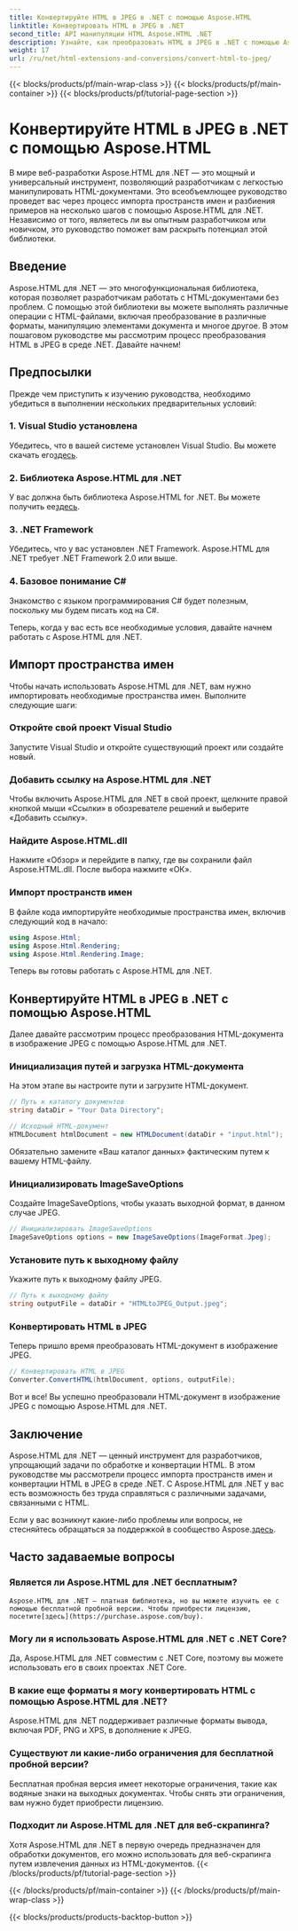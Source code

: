 ```yaml
---
title: Конвертируйте HTML в JPEG в .NET с помощью Aspose.HTML
linktitle: Конвертировать HTML в JPEG в .NET
second_title: API манипуляции HTML Aspose.HTML .NET
description: Узнайте, как преобразовать HTML в JPEG в .NET с помощью Aspose.HTML для .NET. Пошаговое руководство по использованию возможностей Aspose.HTML для .NET.
weight: 17
url: /ru/net/html-extensions-and-conversions/convert-html-to-jpeg/
---
```


{{< blocks/products/pf/main-wrap-class >}}
{{< blocks/products/pf/main-container >}}
{{< blocks/products/pf/tutorial-page-section >}}

# Конвертируйте HTML в JPEG в .NET с помощью Aspose.HTML


В мире веб-разработки Aspose.HTML для .NET — это мощный и универсальный инструмент, позволяющий разработчикам с легкостью манипулировать HTML-документами. Это всеобъемлющее руководство проведет вас через процесс импорта пространств имен и разбиения примеров на несколько шагов с помощью Aspose.HTML для .NET. Независимо от того, являетесь ли вы опытным разработчиком или новичком, это руководство поможет вам раскрыть потенциал этой библиотеки.

## Введение

Aspose.HTML для .NET — это многофункциональная библиотека, которая позволяет разработчикам работать с HTML-документами без проблем. С помощью этой библиотеки вы можете выполнять различные операции с HTML-файлами, включая преобразование в различные форматы, манипуляцию элементами документа и многое другое. В этом пошаговом руководстве мы рассмотрим процесс преобразования HTML в JPEG в среде .NET. Давайте начнем!

## Предпосылки

Прежде чем приступить к изучению руководства, необходимо убедиться в выполнении нескольких предварительных условий:

### 1. Visual Studio установлена
 Убедитесь, что в вашей системе установлен Visual Studio. Вы можете скачать его[здесь](https://visualstudio.microsoft.com/downloads/).

### 2. Библиотека Aspose.HTML для .NET
 У вас должна быть библиотека Aspose.HTML for .NET. Вы можете получить ее[здесь](https://releases.aspose.com/html/net/).

### 3. .NET Framework
Убедитесь, что у вас установлен .NET Framework. Aspose.HTML для .NET требует .NET Framework 2.0 или выше.

### 4. Базовое понимание C#
Знакомство с языком программирования C# будет полезным, поскольку мы будем писать код на C#.

Теперь, когда у вас есть все необходимые условия, давайте начнем работать с Aspose.HTML для .NET.

## Импорт пространства имен

Чтобы начать использовать Aspose.HTML для .NET, вам нужно импортировать необходимые пространства имен. Выполните следующие шаги:

### Откройте свой проект Visual Studio

Запустите Visual Studio и откройте существующий проект или создайте новый.

### Добавить ссылку на Aspose.HTML для .NET

Чтобы включить Aspose.HTML для .NET в свой проект, щелкните правой кнопкой мыши «Ссылки» в обозревателе решений и выберите «Добавить ссылку».

### Найдите Aspose.HTML.dll

Нажмите «Обзор» и перейдите в папку, где вы сохранили файл Aspose.HTML.dll. После выбора нажмите «ОК».

### Импорт пространств имен

В файле кода импортируйте необходимые пространства имен, включив следующий код в начало:

```csharp
using Aspose.Html;
using Aspose.Html.Rendering;
using Aspose.Html.Rendering.Image;
```

Теперь вы готовы работать с Aspose.HTML для .NET.

## Конвертируйте HTML в JPEG в .NET с помощью Aspose.HTML

Далее давайте рассмотрим процесс преобразования HTML-документа в изображение JPEG с помощью Aspose.HTML для .NET.

### Инициализация путей и загрузка HTML-документа

На этом этапе вы настроите пути и загрузите HTML-документ.

```csharp
// Путь к каталогу документов
string dataDir = "Your Data Directory";

// Исходный HTML-документ
HTMLDocument htmlDocument = new HTMLDocument(dataDir + "input.html");
```

Обязательно замените «Ваш каталог данных» фактическим путем к вашему HTML-файлу.

### Инициализировать ImageSaveOptions

Создайте ImageSaveOptions, чтобы указать выходной формат, в данном случае JPEG.

```csharp
// Инициализировать ImageSaveOptions
ImageSaveOptions options = new ImageSaveOptions(ImageFormat.Jpeg);
```

### Установите путь к выходному файлу

Укажите путь к выходному файлу JPEG.

```csharp
// Путь к выходному файлу
string outputFile = dataDir + "HTMLtoJPEG_Output.jpeg";
```

### Конвертировать HTML в JPEG

Теперь пришло время преобразовать HTML-документ в изображение JPEG.

```csharp
// Конвертировать HTML в JPEG
Converter.ConvertHTML(htmlDocument, options, outputFile);
```

Вот и все! Вы успешно преобразовали HTML-документ в изображение JPEG с помощью Aspose.HTML для .NET.

## Заключение

Aspose.HTML для .NET — ценный инструмент для разработчиков, упрощающий задачи по обработке и конвертации HTML. В этом руководстве мы рассмотрели процесс импорта пространств имен и конвертации HTML в JPEG в среде .NET. С Aspose.HTML для .NET у вас есть возможность без труда справляться с различными задачами, связанными с HTML.

 Если у вас возникнут какие-либо проблемы или вопросы, не стесняйтесь обращаться за поддержкой в сообщество Aspose.[здесь](https://forum.aspose.com/).

## Часто задаваемые вопросы

### Является ли Aspose.HTML для .NET бесплатным?
    Aspose.HTML для .NET — платная библиотека, но вы можете изучить ее с помощью бесплатной пробной версии. Чтобы приобрести лицензию, посетите[здесь](https://purchase.aspose.com/buy).

### Могу ли я использовать Aspose.HTML для .NET с .NET Core?
   Да, Aspose.HTML для .NET совместим с .NET Core, поэтому вы можете использовать его в своих проектах .NET Core.

### В какие еще форматы я могу конвертировать HTML с помощью Aspose.HTML для .NET?
   Aspose.HTML для .NET поддерживает различные форматы вывода, включая PDF, PNG и XPS, в дополнение к JPEG.

### Существуют ли какие-либо ограничения для бесплатной пробной версии?
   Бесплатная пробная версия имеет некоторые ограничения, такие как водяные знаки на выходных документах. Чтобы снять эти ограничения, вам нужно будет приобрести лицензию.

### Подходит ли Aspose.HTML для .NET для веб-скрапинга?
   Хотя Aspose.HTML для .NET в первую очередь предназначен для обработки документов, его можно использовать для веб-скрапинга путем извлечения данных из HTML-документов.
{{< /blocks/products/pf/tutorial-page-section >}}

{{< /blocks/products/pf/main-container >}}
{{< /blocks/products/pf/main-wrap-class >}}

{{< blocks/products/products-backtop-button >}}
